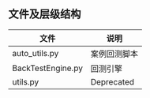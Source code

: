 ## 文件及层级结构
|  文件   |  说明  |
|  ----  | ----  |
| auto_utils.py  | 案例回测脚本 |
| BackTestEngine.py  | 回测引擎 |
| utils.py  | Deprecated |
